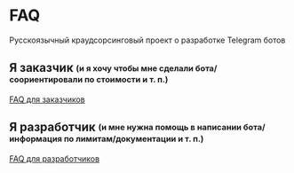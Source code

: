 # FAQ
Русскоязычный краудсорсинговый проект о разработке Telegram ботов


## Я заказчик <sub><sup>(и я хочу чтобы мне сделали бота/соориентировали по стоимости и т. п.)</sub></sup>

[FAQ для заказчиков](CUSTOMER.md)

## Я разработчик <sub><sup>(и мне нужна помощь в написании бота/информация по лимитам/документации и т. п.)</sub></sup>
[FAQ для разработчиков](DEVELOPER.md)
